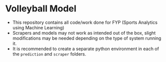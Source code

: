 # Volleyball Model

- This repository contains all code/work done for FYP (Sports Analytics using Machine Learning)
- Scrapers and models may not work as intended out of the box, slight modifications may be needed depending on the type of system running it.
- It is recommended to create a separate python environment in each of the `prediction` and `scraper` folders.
